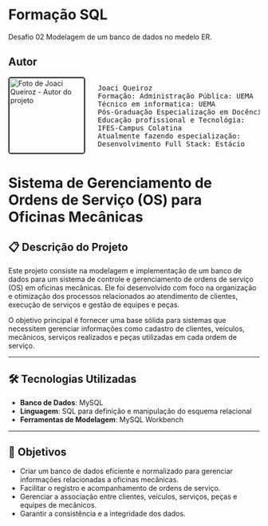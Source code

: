 # Formação SQL
Desafio 02 Modelagem de um banco de dados no medelo ER.
## Autor
<div style="display: flex">
  <img src="https://avatars.githubusercontent.com/u/35443200?s=400&u=cdcc147be8a7579c4f76a7df57210dc27732965b&v=4" alt="Foto de Joaci Queiroz - Autor do projeto" style="width:auto; height:150px; border: 2px solid;border-radius: 5px">
  <pre>
   Joaci Queiroz
   Formação: Administração Pública: UEMA
   Técnico em informatica: UEMA
   Pós-Graduação Especialização em Docência para a 
   Educação profissional e Tecnológia: 
   IFES-Campus Colatina   
   Atualmente fazendo especialização:
   Desenvolvimento Full Stack: Estácio </pre> 
</div>

# Sistema de Gerenciamento de Ordens de Serviço (OS) para Oficinas Mecânicas

## 📋 Descrição do Projeto
Este projeto consiste na modelagem e implementação de um banco de dados para um sistema de controle e gerenciamento de ordens de serviço (OS) em oficinas mecânicas. Ele foi desenvolvido com foco na organização e otimização dos processos relacionados ao atendimento de clientes, execução de serviços e gestão de equipes e peças.

O objetivo principal é fornecer uma base sólida para sistemas que necessitem gerenciar informações como cadastro de clientes, veículos, mecânicos, serviços realizados e peças utilizadas em cada ordem de serviço.

---

## 🛠️ Tecnologias Utilizadas
- **Banco de Dados**: MySQL
- **Linguagem**: SQL para definição e manipulação do esquema relacional
- **Ferramentas de Modelagem**: MySQL Workbench

---

## 🎯 Objetivos
- Criar um banco de dados eficiente e normalizado para gerenciar informações relacionadas a oficinas mecânicas.
- Facilitar o registro e acompanhamento de ordens de serviço.
- Gerenciar a associação entre clientes, veículos, serviços, peças e equipes de mecânicos.
- Garantir a consistência e a integridade dos dados.